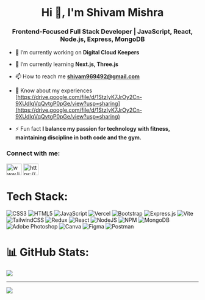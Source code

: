 <h1 align="center">Hi 👋, I'm Shivam Mishra</h1>
<h3 align="center">Frontend-Focused Full Stack Developer | JavaScript, React, Node.js, Express, MongoDB</h3>

- 🔭 I’m currently working on **Digital Cloud Keepers**

- 🌱 I’m currently learning **Next.js, Three.js**

- 📫 How to reach me **shivam969492@gmail.com**

- 📄 Know about my experiences [https://drive.google.com/file/d/1StzIyK7JrOy2Cn-9XUdIqVqQvtgP0pGe/view?usp=sharing](https://drive.google.com/file/d/1StzIyK7JrOy2Cn-9XUdIqVqQvtgP0pGe/view?usp=sharing)

- ⚡ Fun fact **I balance my passion for technology with fitness, maintaining discipline in both code and the gym.**

<h3 align="left">Connect with me:</h3>
<p align="left">
<a href="https://www.linkedin.com/in/shivam-mishra-553119250?utm_source=share&utm_campaign=share_via&utm_content=profile&utm_medium=ios_app" target="blank"><img align="center" src="https://raw.githubusercontent.com/rahuldkjain/github-profile-readme-generator/master/src/images/icons/Social/linked-in-alt.svg" alt="www.linkedin.com/in/ shivam-mishra-553119250" height="30" width="40" /></a>
<a href="https://www.instagram.com/shivam.mishra__7/profilecard/?igsh=MTEzbG5jcDUzOGdqbw=="><img align="center" src="https://raw.githubusercontent.com/rahuldkjain/github-profile-readme-generator/master/src/images/icons/Social/instagram.svg" alt="https://www.instagram.com/shivam.mishra__7/profilecard/?igsh=mtezbg5jcduzogdqbw==" height="30" width="40" /></a>
</p>

# Tech Stack:
![CSS3](https://img.shields.io/badge/css3-%231572B6.svg?style=for-the-badge&logo=css3&logoColor=white) ![HTML5](https://img.shields.io/badge/html5-%23E34F26.svg?style=for-the-badge&logo=html5&logoColor=white) ![JavaScript](https://img.shields.io/badge/javascript-%23323330.svg?style=for-the-badge&logo=javascript&logoColor=%23F7DF1E) ![Vercel](https://img.shields.io/badge/vercel-%23000000.svg?style=for-the-badge&logo=vercel&logoColor=white) ![Bootstrap](https://img.shields.io/badge/bootstrap-%238511FA.svg?style=for-the-badge&logo=bootstrap&logoColor=white) ![Express.js](https://img.shields.io/badge/express.js-%23404d59.svg?style=for-the-badge&logo=express&logoColor=%2361DAFB) ![Vite](https://img.shields.io/badge/vite-%23646CFF.svg?style=for-the-badge&logo=vite&logoColor=white) ![TailwindCSS](https://img.shields.io/badge/tailwindcss-%2338B2AC.svg?style=for-the-badge&logo=tailwind-css&logoColor=white) ![Redux](https://img.shields.io/badge/redux-%23593d88.svg?style=for-the-badge&logo=redux&logoColor=white) ![React](https://img.shields.io/badge/react-%2320232a.svg?style=for-the-badge&logo=react&logoColor=%2361DAFB) ![NodeJS](https://img.shields.io/badge/node.js-6DA55F?style=for-the-badge&logo=node.js&logoColor=white) ![NPM](https://img.shields.io/badge/NPM-%23CB3837.svg?style=for-the-badge&logo=npm&logoColor=white) ![MongoDB](https://img.shields.io/badge/MongoDB-%234ea94b.svg?style=for-the-badge&logo=mongodb&logoColor=white) ![Adobe Photoshop](https://img.shields.io/badge/adobe%20photoshop-%2331A8FF.svg?style=for-the-badge&logo=adobe%20photoshop&logoColor=white) ![Canva](https://img.shields.io/badge/Canva-%2300C4CC.svg?style=for-the-badge&logo=Canva&logoColor=white) ![Figma](https://img.shields.io/badge/figma-%23F24E1E.svg?style=for-the-badge&logo=figma&logoColor=white) ![Postman](https://img.shields.io/badge/Postman-FF6C37?style=for-the-badge&logo=postman&logoColor=white)

# 📊 GitHub Stats:
![](https://nirzak-streak-stats.vercel.app/?user=shivam69x&theme=dark&hide_border=false)<br/>

---
[![](https://visitcount.itsvg.in/api?id=shivam69x&icon=0&color=0)](https://visitcount.itsvg.in)

<!-- Proudly created with GPRM ( https://gprm.itsvg.in ) -->
